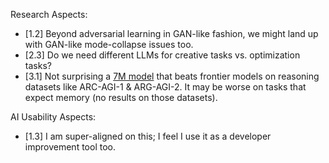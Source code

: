 Research Aspects:
- [1.2] Beyond adversarial learning in GAN-like fashion, we might land up with GAN-like mode-collapse issues too.
- [2.3] Do we need different LLMs for creative tasks vs. optimization tasks?
- [3.1] Not surprising a [7M model](https://arxiv.org/abs/2510.04871) that beats frontier models on reasoning datasets like ARC-AGI-1 & ARG-AGI-2. It may be worse on tasks that expect memory (no results on those datasets).

AI Usability Aspects:
- [1.3] I am super-aligned on this; I feel I use it as a developer improvement tool too.

